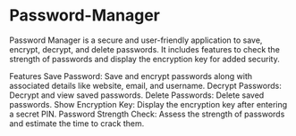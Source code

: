 # Password-Manager
Password Manager is a secure and user-friendly application to save, encrypt, decrypt, and delete passwords. It includes features to check the strength of passwords and display the encryption key for added security.

Features
Save Password: Save and encrypt passwords along with associated details like website, email, and username.
Decrypt Passwords: Decrypt and view saved passwords.
Delete Passwords: Delete saved passwords.
Show Encryption Key: Display the encryption key after entering a secret PIN.
Password Strength Check: Assess the strength of passwords and estimate the time to crack them.
